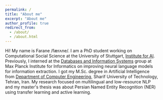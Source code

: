 ```yaml
---
permalink: /
title: "About me"
excerpt: "About me"
author_profile: true
redirect_from:
  - /about/
  - /about.html
---
```

Hi! My name is Farane /færʌne/. I am a PhD student working on Computational Social Science at the University of Stuttgart, [Institute for AI](https://www.ki.uni-stuttgart.de/). Previously, I interned at the [Databases and Information Systems](https://www.mpi-inf.mpg.de/departments/databases-and-information-systems) group at Max Planck Institute for Informatics on improving neural language models for information extraction. I got my M.Sc. degree in Artificial Intelligence from  [Department of Computer Engineering](http://ce.sharif.ir/), Sharif University of Technology, Tehran, Iran. My research focused on multilingual and low-resource NLP and my master's thesis was about Persian Named Entity Recognition (NER) using transfer learning and active learning. 
